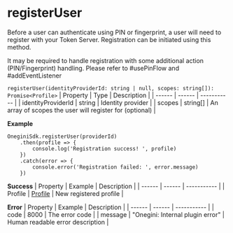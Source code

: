 # registerUser

Before a user can authenticate using PIN or fingerprint, a user will need to register with your Token Server. Registration can be initiated using this method.

It may be required to handle registration with some additional action (PIN/Fingerprint) handling. Please refer to #usePinFlow and #addEventListener

`registerUser(identityProviderId: string | null, scopes: string[]): Promise<Profile>`
| Property | Type | Description |
| ------ | ------ | ----------- |
| identityProviderId | string | Identity provider |
| scopes | string[] | An array of scopes the user will register for (optional) |


**Example**
```
OneginiSdk.registerUser(providerId)
    .then(profile => {
        console.log('Registration success! ', profile)
    })
    .catch(error => {
        console.error('Registration failed: ', error.message)
    })
```


**Success**
| Property | Example | Description |
| ------ | ------ |  ----------- |
| Profile   |  [Profile](Profile.md)  | New registered profile |

**Error**
| Property | Example | Description |
| ------ | ------ |  ----------- |
| code   | 8000   | The error code |
| message   | "Onegini: Internal plugin error"   | Human readable error description |

